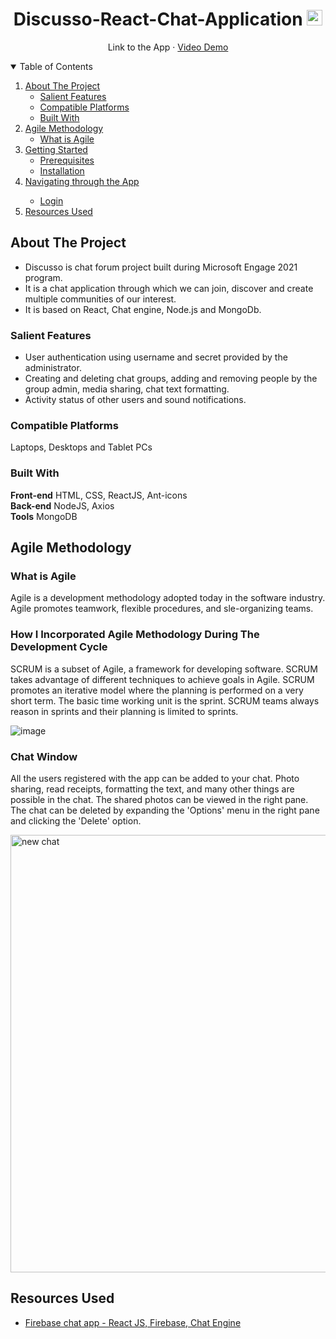 <h1 align="center">Discusso-React-Chat-Application
  <img src="https://upload.wikimedia.org/wikipedia/commons/thumb/4/44/Microsoft_logo.svg/480px-Microsoft_logo.svg.png" alt="Logo" width="25" height="25">
</h1>

<p align="center">
 <a target="_blank" https://discusso-chat.herokuapp.com">Link to the App</a>
    ·
 <a target="_blank" href="https://www.youtube.com/watch?v=H88fwQiTvNE">Video Demo</a>
</p>
    
<!-- TABLE OF CONTENTS -->
<details open="open">
  <summary>Table of Contents</summary>
  <ol>
    <li>
      <a href="#about-the-project">About The Project</a>
      <ul>
        <li><a href="#salient-features">Salient Features</a></li>
        <li><a href="#compatible-platforms">Compatible Platforms</a></li>
        <li><a href="#built-with">Built With</a></li>
      </ul>
    </li>
    <li>
      <a href="#agile-methodology">Agile Methodology</a>
      <ul>
        <li><a href="#what-is-agile">What is Agile</a></li>
       </ul>
    </li>
    <li>
      <a href="#getting-started">Getting Started</a>
      <ul>
        <li><a href="#prerequisites">Prerequisites</a></li>
        <li><a href="#installation">Installation</a></li>
      </ul>
    </li>
    <li><a href="#navigating-through-the-app">Navigating through the App</a></li><ul>
        <li><a href="#login">Login</a></li>
      </ul>
    <li><a href="#resources-used">Resources Used</a></li>
  </ol>
</details>

<!-- ABOUT THE PROJECT -->

## About The Project
* Discusso is chat forum project built during Microsoft Engage 2021 program. 
* It is a chat application through which we can join, discover and create multiple communities of our interest.
* It is based on React, Chat engine, Node.js and MongoDb.

### Salient Features
* User authentication using username and secret provided by the administrator.
* Creating and deleting chat groups, adding and removing people by the group admin, media sharing, chat text formatting.
* Activity status of other users and sound notifications.

### Compatible Platforms
Laptops, Desktops and Tablet PCs

### Built With

**Front-end**     HTML, CSS, ReactJS, Ant-icons  
**Back-end**      NodeJS, Axios  
**Tools**         MongoDB  

<!-- AGILE METHODOLOGY -->
## Agile Methodology

### What is Agile

Agile is a development methodology adopted today in the software industry. Agile promotes teamwork, flexible procedures, and sle-organizing teams.

### How I Incorporated Agile Methodology During The Development Cycle

SCRUM is a subset of Agile, a framework for developing software. SCRUM takes advantage of different techniques to achieve goals in Agile. SCRUM promotes an iterative model where the planning is performed on a very short term. The basic time working unit is the sprint. SCRUM teams always reason in sprints and their planning is limited to sprints.



![image](https://user-images.githubusercontent.com/74626927/143611016-5e7f053a-d311-46ae-a625-91691c952ce1.png)


<!-- INSTALLATIONS -->



### Chat Window

All the users registered with the app can be added to your chat. Photo sharing, read receipts, formatting the text, and many other things are possible in the chat. The shared photos can be viewed in the right pane. The chat can be deleted by expanding the 'Options' menu in the right pane and clicking the 'Delete' option.

<img src="Images/New-Chat.png" alt="new chat" width="700"/>



## Resources Used
* [Firebase chat app - React JS, Firebase, Chat Engine](https://youtu.be/Bv9Js3QLOLY)
